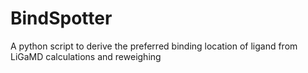 # BindSpotter
A python script to derive the preferred binding location of ligand from LiGaMD calculations and reweighing 
